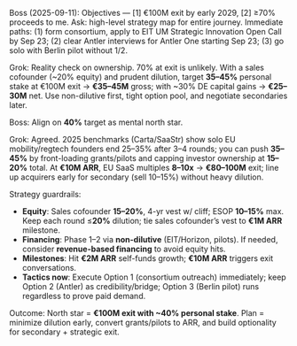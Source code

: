 Boss (2025-09-11): Objectives — [1] €100M exit by early 2029, [2] ≥70% proceeds to me. Ask: high-level strategy map for entire journey. Immediate paths: (1) form consortium, apply to EIT UM Strategic Innovation Open Call by Sep 23; (2) clear Antler interviews for Antler One starting Sep 23; (3) go solo with Berlin pilot without 1/2.

Grok: Reality check on ownership. 70% at exit is unlikely. With a sales cofounder (~20% equity) and prudent dilution, target **35–45%** personal stake at €100M exit → **€35–45M** gross; with ~30% DE capital gains → **€25–30M** net. Use non-dilutive first, tight option pool, and negotiate secondaries later.

Boss: Align on **40%** target as mental north star.

Grok: Agreed. 2025 benchmarks (Carta/SaaStr) show solo EU mobility/regtech founders end 25–35% after 3–4 rounds; you can push **35–45%** by front-loading grants/pilots and capping investor ownership at **15–20%** total. At **€10M ARR**, EU SaaS multiples **8–10x** → **€80–100M** exit; line up acquirers early for secondary (sell 10–15%) without heavy dilution.

Strategy guardrails:
- **Equity**: Sales cofounder **15–20%**, 4-yr vest w/ cliff; ESOP **10–15%** max. Keep each round ≤**20%** dilution; tie sales cofounder’s vest to **€1M ARR** milestone.
- **Financing**: Phase 1–2 via **non-dilutive** (EIT/Horizon, pilots). If needed, consider **revenue-based financing** to avoid equity hits.
- **Milestones**: Hit **€2M ARR** self-funds growth; **€10M ARR** triggers exit conversations.
- **Tactics now**: Execute Option 1 (consortium outreach) immediately; keep Option 2 (Antler) as credibility/bridge; Option 3 (Berlin pilot) runs regardless to prove paid demand.

Outcome: North star = **€100M exit with ~40% personal stake**. Plan = minimize dilution early, convert grants/pilots to ARR, and build optionality for secondary + strategic exit.
